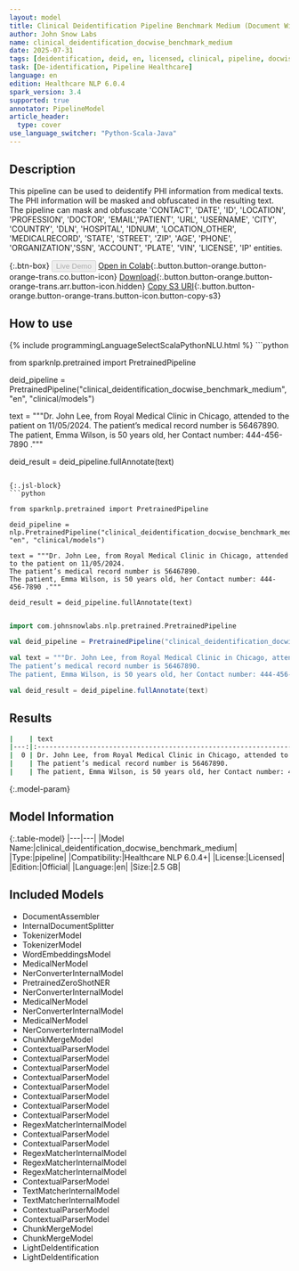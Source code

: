 ```yaml
---
layout: model
title: Clinical Deidentification Pipeline Benchmark Medium (Document Wise)
author: John Snow Labs
name: clinical_deidentification_docwise_benchmark_medium
date: 2025-07-31
tags: [deidentification, deid, en, licensed, clinical, pipeline, docwise]
task: [De-identification, Pipeline Healthcare]
language: en
edition: Healthcare NLP 6.0.4
spark_version: 3.4
supported: true
annotator: PipelineModel
article_header:
  type: cover
use_language_switcher: "Python-Scala-Java"
---
```


## Description

This pipeline can be used to deidentify PHI information from medical texts. The PHI information will be masked and obfuscated in the resulting text.
The pipeline can mask and obfuscate 'CONTACT', 'DATE', 'ID', 'LOCATION', 'PROFESSION', 'DOCTOR', 'EMAIL','PATIENT', 'URL', 'USERNAME',
'CITY', 'COUNTRY', 'DLN', 'HOSPITAL', 'IDNUM', 'LOCATION_OTHER', 'MEDICALRECORD', 'STATE', 'STREET', 'ZIP', 'AGE', 'PHONE', 'ORGANIZATION','SSN', 'ACCOUNT',
'PLATE', 'VIN', 'LICENSE', 'IP' entities.

{:.btn-box}
<button class="button button-orange" disabled>Live Demo</button>
[Open in Colab](https://colab.research.google.com/github/JohnSnowLabs/spark-nlp-workshop/blob/master/healthcare-nlp/07.0.Pretrained_Clinical_Pipelines.ipynb){:.button.button-orange.button-orange-trans.co.button-icon}
[Download](https://s3.amazonaws.com/auxdata.johnsnowlabs.com/clinical/models/clinical_deidentification_docwise_benchmark_medium_en_6.0.4_3.4_1753988726313.zip){:.button.button-orange.button-orange-trans.arr.button-icon.hidden}
[Copy S3 URI](s3://auxdata.johnsnowlabs.com/clinical/models/clinical_deidentification_docwise_benchmark_medium_en_6.0.4_3.4_1753988726313.zip){:.button.button-orange.button-orange-trans.button-icon.button-copy-s3}

## How to use



<div class="tabs-box" markdown="1">
{% include programmingLanguageSelectScalaPythonNLU.html %}
```python

from sparknlp.pretrained import PretrainedPipeline

deid_pipeline = PretrainedPipeline("clinical_deidentification_docwise_benchmark_medium", "en", "clinical/models")

text = """Dr. John Lee, from Royal Medical Clinic in Chicago, attended to the patient on 11/05/2024.
The patient’s medical record number is 56467890.
The patient, Emma Wilson, is 50 years old, her Contact number: 444-456-7890 ."""

deid_result = deid_pipeline.fullAnnotate(text)


```

{:.jsl-block}
```python

from sparknlp.pretrained import PretrainedPipeline

deid_pipeline = nlp.PretrainedPipeline("clinical_deidentification_docwise_benchmark_medium", "en", "clinical/models")

text = """Dr. John Lee, from Royal Medical Clinic in Chicago, attended to the patient on 11/05/2024.
The patient’s medical record number is 56467890.
The patient, Emma Wilson, is 50 years old, her Contact number: 444-456-7890 ."""

deid_result = deid_pipeline.fullAnnotate(text)

```
```scala

import com.johnsnowlabs.nlp.pretrained.PretrainedPipeline

val deid_pipeline = PretrainedPipeline("clinical_deidentification_docwise_benchmark_medium", "en", "clinical/models")

val text = """Dr. John Lee, from Royal Medical Clinic in Chicago, attended to the patient on 11/05/2024.
The patient’s medical record number is 56467890.
The patient, Emma Wilson, is 50 years old, her Contact number: 444-456-7890 ."""

val deid_result = deid_pipeline.fullAnnotate(text)

```
</div>

## Results

```bash
|    | text                                                                                       | result                                                                                                                                                                                         | result                                                                                                                                                                                                                                |
|---:|:-------------------------------------------------------------------------------------------|:-----------------------------------------------------------------------------------------------------------------------------------------------------------------------------------------------|:--------------------------------------------------------------------------------------------------------------------------------------------------------------------------------------------------------------------------------------|
|  0 | Dr. John Lee, from Royal Medical Clinic in Chicago, attended to the patient on 11/05/2024. | ['Dr. <DOCTOR>, from <HOSPITAL> in <CITY>, attended to the patient on <DATE>.\nThe patient’s medical record number is <ID>.\nThe patient, <PATIENT>, is <AGE>, her Contact number: <PHONE> .'] | ['Dr. Valerie Aho, from Mercy Hospital Aurora in Berea, attended to the patient on 31/05/2024.\nThe patient’s medical record number is 78689012.\nThe patient, Johnathon Bunde, is 55 years old, her Contact number: 666-678-9012 .'] |
|    | The patient’s medical record number is 56467890.                                           |                                                                                                                                                                                                |                                                                                                                                                                                                                                       |
|    | The patient, Emma Wilson, is 50 years old, her Contact number: 444-456-7890 .              |                                                                                                                                                                                                |                                                                                                                                                                                                                                       |
```

{:.model-param}
## Model Information

{:.table-model}
|---|---|
|Model Name:|clinical_deidentification_docwise_benchmark_medium|
|Type:|pipeline|
|Compatibility:|Healthcare NLP 6.0.4+|
|License:|Licensed|
|Edition:|Official|
|Language:|en|
|Size:|2.5 GB|

## Included Models

- DocumentAssembler
- InternalDocumentSplitter
- TokenizerModel
- TokenizerModel
- WordEmbeddingsModel
- MedicalNerModel
- NerConverterInternalModel
- PretrainedZeroShotNER
- NerConverterInternalModel
- MedicalNerModel
- NerConverterInternalModel
- MedicalNerModel
- NerConverterInternalModel
- ChunkMergeModel
- ContextualParserModel
- ContextualParserModel
- ContextualParserModel
- ContextualParserModel
- ContextualParserModel
- ContextualParserModel
- ContextualParserModel
- ContextualParserModel
- RegexMatcherInternalModel
- ContextualParserModel
- ContextualParserModel
- RegexMatcherInternalModel
- RegexMatcherInternalModel
- RegexMatcherInternalModel
- ContextualParserModel
- TextMatcherInternalModel
- TextMatcherInternalModel
- ContextualParserModel
- ContextualParserModel
- ChunkMergeModel
- ChunkMergeModel
- LightDeIdentification
- LightDeIdentification